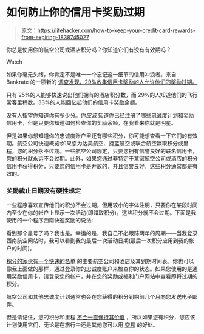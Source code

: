 # 如何防止你的信用卡奖励过期

> 原文：<https://lifehacker.com/how-to-keep-your-credit-card-rewards-from-expiring-1838745027>

你总是使用你的航空公司或酒店积分吗？你知道它们有没有有效期吗？

Watch

如果你毫无头绪，你肯定不是唯一一个忘记这一细节的信用冲浪者。来自 Bankrate 的一项新的 [调查发现，29%收集信用卡奖励的人允许他们的奖励过期。](https://www.bankrate.com/credit-cards/rewards/#survey)

只有 25%的人能够快速说出他们拥有的酒店积分数，而 29%的人知道他们的飞行常客里程数。33%的人能回忆起他们的信用卡奖励余额。

没有人指望你知道你有多少分。你*应该* 知道你已经注册了哪些忠诚度计划和奖励信用卡，但是只要你知道如何检查你的奖励余额，在我看来你就是明星。

但是如果你想知道你的忠诚度账户里还有哪些积分，你可能想查看一下它们的有效期。航空公司快速概览:如果您为达美航空、捷蓝航空或联合航空赢取积分或里程，您的积分永不过期。一些航空公司规定，只要您拥有信誉良好的联名信用卡，您的积分就永远不会过期。此外，如果您通过非特定于某家航空公司或酒店的积分信用卡获得积分，只要您的信用卡是开放的，并且信誉良好，这些积分通常都是有效的。

### 奖励截止日期没有硬性规定

一些程序喜欢宣传他们的积分不会过期，但用较小的字体注明，只要你在某段时间内至少在你的帐户上显示一次活动(即赚取积分)，这些积分就不会过期。下面是我使用的一个程序西南快速奖励的说法:

看到那个星号了吗？我也是。幸运的是，我自己不必跟踪两年的周期——当我登录西南航空网站时，我可以看到我的最后一次活动日期(最后一次积分应用到我的帐户的时间)。

[积分的家伙有一个快速的名单](https://thepointsguy.com/guide/keep-points-and-miles-from-expiring/) 的主要航空公司和酒店及其到期时间表。你也可以像我上面做的那样，通过登录你的忠诚度账户来检查你的状态。如果您使用的是通用奖励信用卡，请登录您的帐户，并在您的奖励或福利门户网站中查看即将过期的积分。

航空公司和其他忠诚度计划通常也会在您获得的积分到期前几个月向您发送电子邮件。

但是请记住，您的积分和里程 [不会一直保持其价值](https://twocents.lifehacker.com/dont-hoard-your-credit-card-points-1832859143) ，所以如果您有积分，您应该计划使用它们，无论是在旅行中还是其他您可以用 [交易](https://twocents.lifehacker.com/everything-you-can-do-with-your-airline-miles-before-th-1836419056) 的好处。